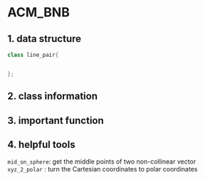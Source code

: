 # ACM_BNB
## 1. data structure
```cpp
class line_pair{


};
```
## 2. class information
## 3. important function


## 4. helpful tools
`mid_on_sphere`: get the middle points of two non-collinear vector
`xyz_2_polar` : turn the Cartesian coordinates to polar coordinates
